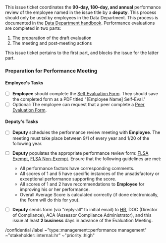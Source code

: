This issue ticket coordinates the **90-day, 180-day, and annual** performance review of the employee named in the issue title by a **deputy**. This process should only be used by employees in the Data Department. This process is documented in the [Data Department handbook](https://gitlab.com/groups/ccao-data-science---modeling/-/wikis/Handbook/Handbook#performance-review). Performance evaluations are completed in two parts:

1. The preparation of the draft evaluation
2. The meeting and post-meeting actions

This issue ticket pertains to the first part, and blocks the issue for the latter part. 

### Preparation for Performance Meeting

#### Employee's Tasks

- [ ] **Employee** should complete the [Self Evaluation Form](/forms/performance-eval/360%20Evaluation%20-%20Employee%20Self%20Evaluation.docx). They should save the completed form as a PDF titled "[Employee Name] Self-Eval."
- [ ] Optional: The employee can request that a peer complete a [Peer Evaluation Form](/forms/performance-eval/360%20Evaluation%20-%20Employee%20Peer%20Evaluation.docx).

#### Deputy's Tasks

- [ ] **Deputy** schedules the performance review meeting with **Employee**. The meeting must take place between 9/1 of every year and 1/20 of the following year.
- [ ] **Deputy** populates the appropriate performance review form: [FLSA Exempt](/forms/performance-eval/Performance%20Evaluation%20Form%20Fillable%20EXEMPT.pdf), [FLSA Non-Exempt](/forms/performance-eval/Performance%20Evaluation%20Form%20Fillable%20NONEXEMPT.pdf). Ensure that the following guidelines are met:

   * All performance factors have corresponding comments.
   * All scores of 1 and 5 have specific instances of the unsatisfactory or exceptional performance
supporting the score.
   * All scores of 1 and 2 have recommendations to **Employee** for improving his or her performance.
   * Overall Average Score is calculated correctly (if done electronically, the Form will do this for you).

- [ ] **Deputy** sends form (via "reply-all" to initial email) to [HR](assessor.ccaohr@cookcountyil.gov), DOC (Director of Compliance), ACA (Assessor Compliance Administrator), and this issue at least **2 business** days in advance of the Evaluation Meeting. 

/confidential 
/label ~"type::management::performance management" ~"stakeholder::internal::hr" ~"priority::high"
